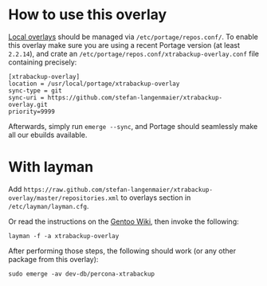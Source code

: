 # How to use this overlay

[Local overlays](https://wiki.gentoo.org/wiki/Overlay/Local_overlay) should be managed via `/etc/portage/repos.conf/`.
To enable this overlay make sure you are using a recent Portage version (at least `2.2.14`), and crate an `/etc/portage/repos.conf/xtrabackup-overlay.conf` file containing precisely:

```
[xtrabackup-overlay]
location = /usr/local/portage/xtrabackup-overlay
sync-type = git
sync-uri = https://github.com/stefan-langenmaier/xtrabackup-overlay.git
priority=9999
```

Afterwards, simply run `emerge --sync`, and Portage should seamlessly make all our ebuilds available.

# With layman

Add `https://raw.github.com/stefan-langenmaier/xtrabackup-overlay/master/repositories.xml` to overlays section in `/etc/layman/layman.cfg`.

Or read the instructions on the [Gentoo Wiki](http://wiki.gentoo.org/wiki/Layman#Adding_custom_overlays), then invoke the following:

	layman -f -a xtrabackup-overlay

After performing those steps, the following should work (or any other package from this overlay):

	sudo emerge -av dev-db/percona-xtrabackup

